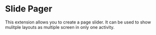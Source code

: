 # Slide Pager

This extension allows you to create a page slider. It can be used to show mulitple layouts as multiple screen in only one activity.
